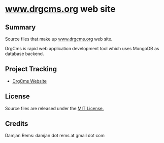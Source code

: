 # www.drgcms.org web site

Summary
-------

Source files that make up www.drgcms.org web site. 

DrgCms is rapid web application development tool which uses MongoDB as database backend. 

Project Tracking
----------------

* [DrgCms Website](http://www.drgcms.org)

License
-------

Source files are released under the [MIT License.](http://opensource.org/licenses/MIT)

Credits
-------

Damjan Rems: damjan dot rems at gmail dot com